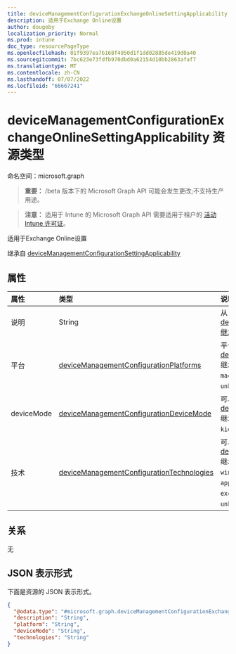```yaml
---
title: deviceManagementConfigurationExchangeOnlineSettingApplicability 资源类型
description: 适用于Exchange Online设置
author: dougeby
localization_priority: Normal
ms.prod: intune
doc_type: resourcePageType
ms.openlocfilehash: 01f9397ea7b168f4950d1f1dd02885de419d0a40
ms.sourcegitcommit: 7bc623e73fdfb970dbd0a62154d10bb2863afaf7
ms.translationtype: MT
ms.contentlocale: zh-CN
ms.lasthandoff: 07/07/2022
ms.locfileid: "66667241"
---
```

# <a name="devicemanagementconfigurationexchangeonlinesettingapplicability-resource-type"></a>deviceManagementConfigurationExchangeOnlineSettingApplicability 资源类型

命名空间：microsoft.graph

> **重要：** /beta 版本下的 Microsoft Graph API 可能会发生更改;不支持生产用途。

> **注意：** 适用于 Intune 的 Microsoft Graph API 需要适用于租户的 [活动 Intune 许可证](https://go.microsoft.com/fwlink/?linkid=839381)。

适用于Exchange Online设置


继承自 [deviceManagementConfigurationSettingApplicability](../resources/intune-deviceconfigv2-devicemanagementconfigurationsettingapplicability.md)

## <a name="properties"></a>属性
|属性|类型|说明|
|:---|:---|:---|
|说明|String|从 [deviceManagementConfigurationSettingApplicability 继承的](../resources/intune-deviceconfigv2-devicemanagementconfigurationsettingapplicability.md)设置说明|
|平台|[deviceManagementConfigurationPlatforms](../resources/intune-shared-devicemanagementconfigurationplatforms.md)|平台设置可以在从 [deviceManagementConfigurationSettingApplicability](../resources/intune-deviceconfigv2-devicemanagementconfigurationsettingapplicability.md) 继承上应用。 可取值为：`none`、`android`、`iOS`、`macOS`、`windows10X`、`windows10`、`linux`、`unknownFutureValue`。|
|deviceMode|[deviceManagementConfigurationDeviceMode](../resources/intune-shared-devicemanagementconfigurationdevicemode.md)|可以在从 [deviceManagementConfigurationSettingApplicability](../resources/intune-deviceconfigv2-devicemanagementconfigurationsettingapplicability.md) 继承的设备模式上应用该设置。 可取值为：`none`、`kiosk`。|
|技术|[deviceManagementConfigurationTechnologies](../resources/intune-deviceconfigv2-devicemanagementconfigurationtechnologies.md)|可以通过从 [deviceManagementConfigurationSettingApplicability](../resources/intune-deviceconfigv2-devicemanagementconfigurationsettingapplicability.md) 继承来部署此设置的技术通道。 可取值为：`none`、`mdm`、`windows10XManagement`、`configManager`、`appleRemoteManagement`、`microsoftSense`、`exchangeOnline`、`linuxMdm`、`enrollment`、`unknownFutureValue`。|

## <a name="relationships"></a>关系
无

## <a name="json-representation"></a>JSON 表示形式
下面是资源的 JSON 表示形式。
<!-- {
  "blockType": "resource",
  "@odata.type": "microsoft.graph.deviceManagementConfigurationExchangeOnlineSettingApplicability"
}
-->
``` json
{
  "@odata.type": "#microsoft.graph.deviceManagementConfigurationExchangeOnlineSettingApplicability",
  "description": "String",
  "platform": "String",
  "deviceMode": "String",
  "technologies": "String"
}
```




